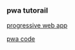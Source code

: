### pwa tutorail

[progressive web app](https://developers.google.com/web/fundamentals/codelabs/your-first-pwapp?hl=zh-cn)

[pwa code](https://github.com/googlecodelabs/your-first-pwapp/blob/master/public/scripts/install.js)

